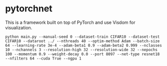 # pytorchnet

This is a framework built on top of PyTorch and use Visdom for visualization.


```{r, engine='bash', sample run}
python main.py --manual-seed 0 --dataset-train CIFAR10 --dataset-test CIFAR10 --dataroot ../ --nthreads 40 --optim-method Adam --batch-size 64 --learning-rate 3e-4 --adam-beta1 0.9 --adam-beta2 0.999 --nclasses 10 --nchannels 3 --resolution-high 32 --resolution-wide 32 --nepochs 100 --momentum 0.9 --weight-decay 0.0 --port 8097 --net-type resnet18 --nfilters 64 --cuda True --ngpu 1
```

